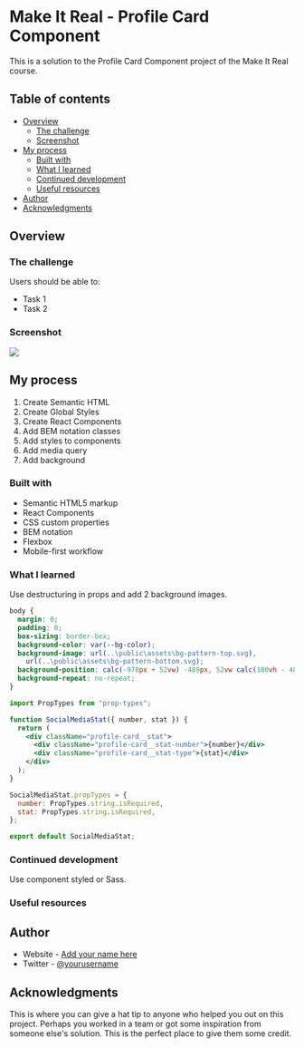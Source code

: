 # Make It Real - Profile Card Component

This is a solution to the Profile Card Component project of the Make It Real course.

## Table of contents

- [Overview](#overview)
  - [The challenge](#the-challenge)
  - [Screenshot](#screenshot)
- [My process](#my-process)
  - [Built with](#built-with)
  - [What I learned](#what-i-learned)
  - [Continued development](#continued-development)
  - [Useful resources](#useful-resources)
- [Author](#author)
- [Acknowledgments](#acknowledgments)

## Overview

### The challenge

Users should be able to:

- Task 1
- Task 2

### Screenshot

![](./screenshot.jpg)

## My process

1. Create Semantic HTML
2. Create Global Styles
3. Create React Components
4. Add BEM notation classes
5. Add styles to components
6. Add media query
7. Add background

### Built with

- Semantic HTML5 markup
- React Components
- CSS custom properties
- BEM notation
- Flexbox
- Mobile-first workflow

### What I learned

Use destructuring in props and add 2 background images.

```css
body {
  margin: 0;
  padding: 0;
  box-sizing: border-box;
  background-color: var(--bg-color);
  background-image: url(..\public\assets\bg-pattern-top.svg),
    url(..\public\assets\bg-pattern-bottom.svg);
  background-position: calc(-978px + 52vw) -489px, 52vw calc(100vh - 489px);
  background-repeat: no-repeat;
}
```

```jsx
import PropTypes from "prop-types";

function SocialMediaStat({ number, stat }) {
  return (
    <div className="profile-card__stat">
      <div className="profile-card__stat-number">{number}</div>
      <div className="profile-card__stat-type">{stat}</div>
    </div>
  );
}

SocialMediaStat.propTypes = {
  number: PropTypes.string.isRequired,
  stat: PropTypes.string.isRequired,
};

export default SocialMediaStat;
```

### Continued development

Use component styled or Sass.

### Useful resources

## Author

- Website - [Add your name here](https://www.your-site.com)
- Twitter - [@yourusername](https://www.twitter.com/yourusername)

## Acknowledgments

This is where you can give a hat tip to anyone who helped you out on this project. Perhaps you worked in a team or got some inspiration from someone else's solution. This is the perfect place to give them some credit.
